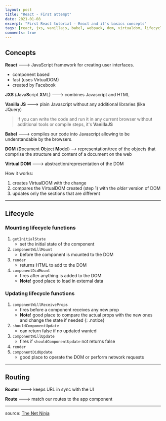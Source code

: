 ```yaml
---
layout: post
title: "React - First attempt"
date: 2021-01-08
excerpt: "First React tutorial - React and it's basics concepts"
tags: [react, jxs, vanillajs, babel, webpack, dom, virtualdom, lifecycle]
comments: true
---
```


## Concepts

**React** ---> JavaScript framework for creating user interfaces.

* component based
* fast (uses VirtualDOM)
* created by Facebook


**JXS** (**J**ava**S**cript **X**ML) ---> combines Javascript and HTML

**Vanilla JS** ---> plain Javascript without any additional libraries (like JQuery)

> If you can write the code and run it in any current browser without additional tools or compile steps, it's **VanillaJS**

**Babel** ---> compiles our code into Javascript allowing to be understandable by the browsers.

**DOM** (**D**ocument **O**bject **M**odel) --> representation/tree of the objects that comprise the structure and content of a document on the web

**Virtual DOM** ---> abstraction/representation of the DOM

How it works:
1. creates VirtualDOM with the change
2. compares the VirtualDOM created (step 1) with the *older* version of DOM
3. updates only the sections that are different

***

## Lifecycle

### Mounting lifecycle functions

1. `getInitialState`
    * set the initial state of the component
2. `componentWillMount`
    * before the component is mounted to the DOM
3. `render`
    * returns HTML to add to the DOM
4. `componentDidMount`
    * fires after anything is added to the DOM
    * **Note!** good place to load in external data

### Updating lifecycle functions

1. `componentWillReceiveProps`
    * fires before a component receives any new prop
    *  **Note!** good place to compare the actual props with the new ones and change the state if needed {: .notice}
2. `shouldComponentUpdate`
    * can return false if no updated wanted
3. `componentWillUpdate`
    * fires if `shouldComponentUpdate` not returns false
4. `render`
5. `componentDidUpdate`
   * good place to operate the DOM or perform network requests
    
***

## Routing

**Router** ---> keeps URL in sync with the UI

**Route** ---> match our routes to the app component

***

source: [The Net Ninja](https://www.youtube.com/watch?v=yZ0f1Apb5CU&list=PL4cUxeGkcC9i0_2FF-WhtRIfIJ1lXlTZR&ab_channel=TheNetNinja)
